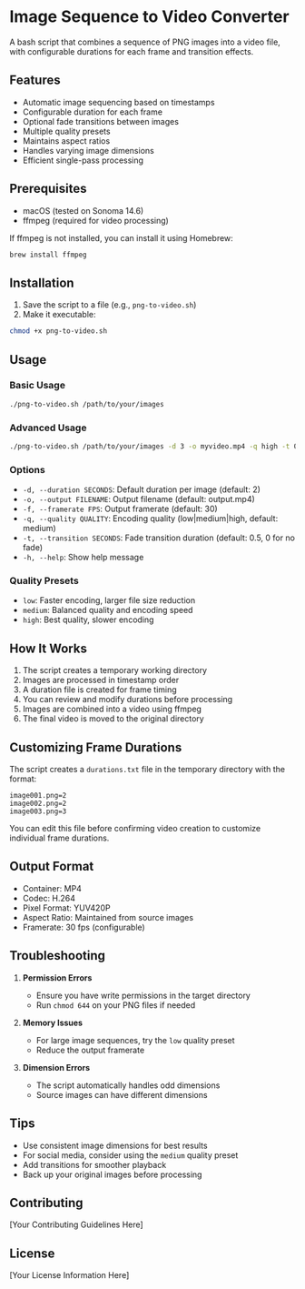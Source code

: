 # Image Sequence to Video Converter

A bash script that combines a sequence of PNG images into a video file, with configurable durations for each frame and transition effects.

## Features

- Automatic image sequencing based on timestamps
- Configurable duration for each frame
- Optional fade transitions between images
- Multiple quality presets
- Maintains aspect ratios
- Handles varying image dimensions
- Efficient single-pass processing

## Prerequisites

- macOS (tested on Sonoma 14.6)
- ffmpeg (required for video processing)

If ffmpeg is not installed, you can install it using Homebrew:
```bash
brew install ffmpeg
```

## Installation

1. Save the script to a file (e.g., `png-to-video.sh`)
2. Make it executable:
```bash
chmod +x png-to-video.sh
```

## Usage

### Basic Usage

```bash
./png-to-video.sh /path/to/your/images
```

### Advanced Usage

```bash
./png-to-video.sh /path/to/your/images -d 3 -o myvideo.mp4 -q high -t 0.5
```

### Options

- `-d, --duration SECONDS`: Default duration per image (default: 2)
- `-o, --output FILENAME`: Output filename (default: output.mp4)
- `-f, --framerate FPS`: Output framerate (default: 30)
- `-q, --quality QUALITY`: Encoding quality (low|medium|high, default: medium)
- `-t, --transition SECONDS`: Fade transition duration (default: 0.5, 0 for no fade)
- `-h, --help`: Show help message

### Quality Presets

- `low`: Faster encoding, larger file size reduction
- `medium`: Balanced quality and encoding speed
- `high`: Best quality, slower encoding

## How It Works

1. The script creates a temporary working directory
2. Images are processed in timestamp order
3. A duration file is created for frame timing
4. You can review and modify durations before processing
5. Images are combined into a video using ffmpeg
6. The final video is moved to the original directory

## Customizing Frame Durations

The script creates a `durations.txt` file in the temporary directory with the format:
```
image001.png=2
image002.png=2
image003.png=3
```

You can edit this file before confirming video creation to customize individual frame durations.

## Output Format

- Container: MP4
- Codec: H.264
- Pixel Format: YUV420P
- Aspect Ratio: Maintained from source images
- Framerate: 30 fps (configurable)

## Troubleshooting

1. **Permission Errors**
   - Ensure you have write permissions in the target directory
   - Run `chmod 644` on your PNG files if needed

2. **Memory Issues**
   - For large image sequences, try the `low` quality preset
   - Reduce the output framerate

3. **Dimension Errors**
   - The script automatically handles odd dimensions
   - Source images can have different dimensions

## Tips

- Use consistent image dimensions for best results
- For social media, consider using the `medium` quality preset
- Add transitions for smoother playback
- Back up your original images before processing

## Contributing

[Your Contributing Guidelines Here]

## License

[Your License Information Here]
